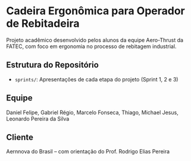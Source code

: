 # Cadeira Ergonômica para Operador de Rebitadeira

Projeto acadêmico desenvolvido pelos alunos da equipe Aero-Thrust da FATEC, com foco em ergonomia no processo de rebitagem industrial.

## Estrutura do Repositório

- `sprints/`: Apresentações de cada etapa do projeto (Sprint 1, 2 e 3)

## Equipe

Daniel Felipe, Gabriel Régio, Marcelo Fonseca, Thiago, Michael Jesus, Leonardo Pereira da Silva

## Cliente

Aernnova do Brasil – com orientação do Prof. Rodrigo Elias Pereira
